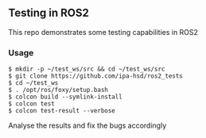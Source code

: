 ## Testing in ROS2

This repo demonstrates some testing capabilities in ROS2

### Usage

```
$ mkdir -p ~/test_ws/src && cd ~/test_ws/src
$ git clone https://github.com/ipa-hsd/ros2_tests
$ cd ~/test_ws
$ . /opt/ros/foxy/setup.bash
$ colcon build --symlink-install
$ colcon test
$ colcon test-result --verbose
```

Analyse the results and fix the bugs accordingly
